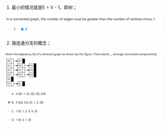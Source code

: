 1. 最小的情况就是E = V - 1，即树；

![image-20221109154458034](../../img/test/image-20221109154458034.png)

2. 强连通分支的概念；

![image-20221109155614992](../../img/test/image-20221109155614992.png)